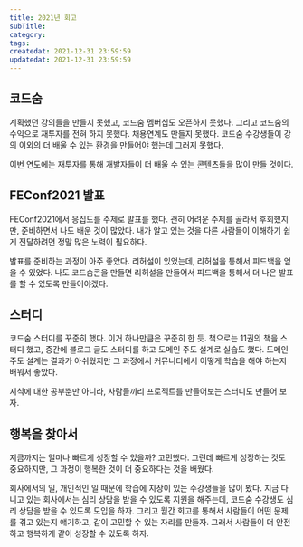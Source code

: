 ```yaml
---
title: 2021년 회고
subTitle:
category:
tags:
createdat: 2021-12-31 23:59:59
updatedat: 2021-12-31 23:59:59
---
```


## 코드숨

계획했던 강의들을 만들지 못했고, 코드숨 멤버십도 오픈하지 못했다. 그리고 코드숨의
수익으로 재투자를 전혀 하지 못했다. 채용연계도 만들지 못했다. 코드숨 수강생들이
강의 이외의 더 배울 수 있는 환경을 만들어야 했는데 그러지 못했다.  

이번 연도에는 재투자를 통해 개발자들이 더 배울 수 있는 콘텐츠들을 많이 만들 것이다.

## FEConf2021 발표

FEConf2021에서 응집도를 주제로 발표를 했다. 괜히 어려운 주제를 골라서
후회했지만, 준비하면서 나도 배운 것이 많았다. 내가 알고 있는 것을 다른 사람들이
이해하기 쉽게 전달하려면 정말 많은 노력이 필요하다.  

발표를 준비하는 과정이 아주 좋았다. 리허설이 있었는데, 리허설을 통해서 피드백을 얻을 수
있었다. 나도 코드숨콘을 만들면 리허설을 만들어서 피드백을 통해서 더 나은 발표를
할 수 있도록 만들어야겠다.

## 스터디

코드숨 스터디를 꾸준히 했다. 이거 하나만큼은 꾸준히 한 듯. 책으로는 11권의 책을
스터디 했고, 중간에 블로그 글도 스터디를 하고 도메인 주도 설계로 실습도 했다.
도메인 주도 설계는 결과가 아쉬웠지만 그 과정에서 커뮤니티에서 어떻게 학습을
해야 하는지 배워서 좋았다.  

지식에 대한 공부뿐만 아니라, 사람들끼리 프로젝트를 만들어보는 스터디도 만들어 보자.

## 행복을 찾아서

지금까지는 얼마나 빠르게 성장할 수 있을까? 고민했다. 그런데 빠르게 성장하는
것도 중요하지만, 그 과정이 행복한 것이 더 중요하다는 것을 배웠다.  

회사에서의 일, 개인적인 일 때문에 학습에 지장이 있는 수강생들을 많이 봤다. 지금
다니고 있는 회사에서는 심리 상담을 받을 수 있도록 지원을 해주는데, 코드숨
수강생도 심리 상담을 받을 수 있도록 도입을 하자. 그리고 월간 회고를 통해서 사람들이
어떤 문제를 겪고 있는지 얘기하고, 같이 고민할 수 있는 자리를 만들자. 그래서
사람들이 더 안전하고 행복하게 같이 성장할 수 있도록 하자.
